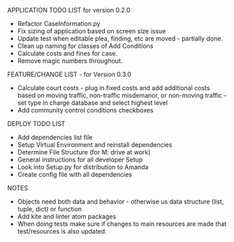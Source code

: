 APPLICATION TODO LIST for version 0.2.0
* Refactor CaseInformation.py
* Fix sizing of application based on screen size issue
* Update test when editable plea, finding, etc are moved - partially done.
* Clean up naming for classes of Add Conditions
* Calculate costs and fines for case.
* Remove magic numbers throughout. 



FEATURE/CHANGE LIST - for Version 0.3.0
* Calculate court costs - plug in fixed costs and add additional costs based
on moving traffic, non-traffic misdemanor, or non-moving traffic - set type in
charge database and select highest level
* Add community control conditions checkboxes



DEPLOY TODO LIST
* Add dependencies list file
* Setup Virtual Environment and reinstall dependencies
* Determine File Structure (for M: drive at work)
* General instructions for all developer Setup
* Look into Setup.py for distribution to Amanda
* Create config file with all dependencies

NOTES
* Objects need both data and behavior - otherwise us data
structure (list, tuple, dict) or function
* Add kite and linter atom packages
* When doing tests make sure if changes to main resources are
made that test/resources is also updated.
